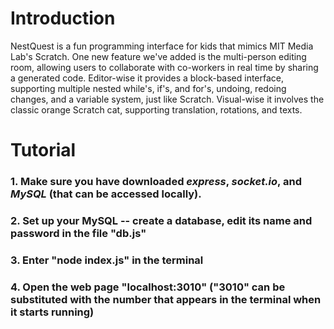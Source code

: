 # Introduction
NestQuest is a fun programming interface for kids that mimics MIT Media Lab's Scratch. One new feature we've added is the multi-person editing room, allowing users to collaborate with co-workers in real time by sharing a generated code. Editor-wise it provides a block-based interface, supporting multiple nested while's, if's, and for's, undoing, redoing changes, and a variable system, just like Scratch. Visual-wise it involves the classic orange Scratch cat, supporting translation, rotations, and texts.

# Tutorial
### 1. Make sure you have downloaded *express*, *socket.io*, and *MySQL* (that can be accessed locally).
### 2. Set up your MySQL -- create a database, edit its name and password in the file "db.js"
### 3. Enter "node index.js" in the terminal
### 4. Open the web page "localhost:3010" ("3010" can be substituted with the number that appears in the terminal when it starts running)
